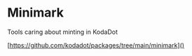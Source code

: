 # Minimark

Tools caring about minting in KodaDot

[https://github.com/kodadot/packages/tree/main/minimark]()